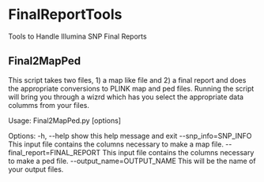 FinalReportTools
================

Tools to Handle Illumina SNP Final Reports

Final2MapPed
------------

This script takes two files, 1) a map like file and 2) a final report 
and does the appropriate conversions to PLINK map and ped files. Running
the script will bring you through a wizrd which has you select the appropriate
data columms from your files.

Usage: Final2MapPed.py [options]

Options:
  -h, --help            show this help message and exit
  --snp_info=SNP_INFO   This input file contains the columns necessary to make
                        a map file.
  --final_report=FINAL_REPORT
                        This input file contains the columns necessary to make
                        a ped file.
  --output_name=OUTPUT_NAME
                        This will be the name of your output files.

